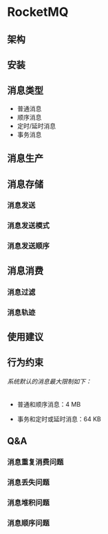 # RocketMQ

## 架构


## 安装




## 消息类型

- 普通消息
- 顺序消息
- 定时/延时消息
- 事务消息

## 消息生产



## 消息存储

### 消息发送
### 消息发送模式
### 消息发送顺序

## 消息消费

### 消息过滤

### 消息轨迹



## 使用建议



## 行为约束

###### 系统默认的消息最大限制如下：

- 普通和顺序消息：4 MB

- 事务和定时或延时消息：64 KB


## Q&A



### 消息重复消费问题

### 消息丢失问题

### 消息堆积问题

### 消息顺序问题

